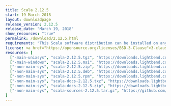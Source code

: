 ```yaml
---
title: Scala 2.12.5
start: 19 March 2018
layout: downloadpage
release_version: 2.12.5
release_date: "March 19, 2018"
show_resources: "true"
permalink: /download/2.12.5.html
requirements: "This Scala software distribution can be installed on any Unix-like or Windows system. It requires Java 8 or later, available <a href='http://www.java.com/'>here</a>."
license: <a href="https://opensource.org/licenses/BSD-3-Clause">3-clause BSD license</a>
resources: [
  ["-main-unixsys", "scala-2.12.5.tgz", "https://downloads.lightbend.com/scala/2.12.5/scala-2.12.5.tgz", "Mac OS X, Unix, Cygwin", "19.36M"],
  ["-main-windows", "scala-2.12.5.msi", "https://downloads.lightbend.com/scala/2.12.5/scala-2.12.5.msi", "Windows (msi installer)", "123.65M"],
  ["-non-main-sys", "scala-2.12.5.zip", "https://downloads.lightbend.com/scala/2.12.5/scala-2.12.5.zip", "Windows", "19.40M"],
  ["-non-main-sys", "scala-2.12.5.deb", "https://downloads.lightbend.com/scala/2.12.5/scala-2.12.5.deb", "Debian", "143.95M"],
  ["-non-main-sys", "scala-2.12.5.rpm", "https://downloads.lightbend.com/scala/2.12.5/scala-2.12.5.rpm", "RPM package", "123.97M"],
  ["-non-main-sys", "scala-docs-2.12.5.txz", "https://downloads.lightbend.com/scala/2.12.5/scala-docs-2.12.5.txz", "API docs", "53.14M"],
  ["-non-main-sys", "scala-docs-2.12.5.zip", "https://downloads.lightbend.com/scala/2.12.5/scala-docs-2.12.5.zip", "API docs", "107.38M"],
  ["-non-main-sys", "scala-sources-2.12.5.tar.gz", "https://github.com/scala/scala/archive/v2.12.5.tar.gz", "Sources", ""]
]
---
```

